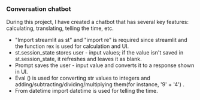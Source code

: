 ### Conversation chatbot 
During this project, I have created a chatbot that has several key features: calculating, translating, telling the time, etc. 
- "Import streamlit as st" and "import re" is required since streamlit and the function rex is used for calculation and UI.
- st.session_state stores user - input values; if the value isn't saved in st.session_state, it refreshes and leaves it as blank.
- Prompt saves the user - input value and converts it to a response shown in UI.
- Eval () is used for converting str values to integers and adding/subtracting/dividing/multiplying them(for instance, '9' + '4') .
- From datetime import datetime is used for telling the time.
